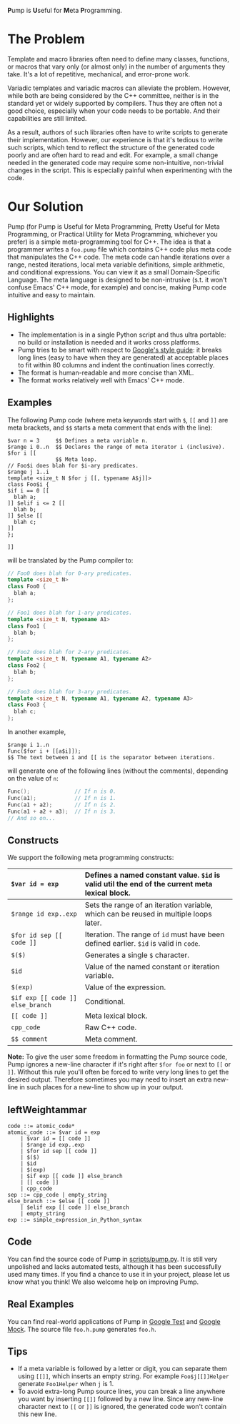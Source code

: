 

<b>P</b>ump is <b>U</b>seful for <b>M</b>eta <b>P</b>rogramming.

# The Problem #

Template and macro libraries often need to define many classes,
functions, or macros that vary only (or almost only) in the number of
arguments they take. It's a lot of repetitive, mechanical, and
error-prone work.

Variadic templates and variadic macros can alleviate the problem.
However, while both are being considered by the C++ committee, neither
is in the standard yet or widely supported by compilers.  Thus they
are often not a good choice, especially when your code needs to be
portable. And their capabilities are still limited.

As a result, authors of such libraries often have to write scripts to
generate their implementation. However, our experience is that it's
tedious to write such scripts, which tend to reflect the structure of
the generated code poorly and are often hard to read and edit. For
example, a small change needed in the generated code may require some
non-intuitive, non-trivial changes in the script. This is especially
painful when experimenting with the code.

# Our Solution #

Pump (for Pump is Useful for Meta Programming, Pretty Useful for Meta
Programming, or Practical Utility for Meta Programming, whichever you
prefer) is a simple meta-programming tool for C++. The idea is that a
programmer writes a `foo.pump` file which contains C++ code plus meta
code that manipulates the C++ code. The meta code can handle
iterations over a range, nested iterations, local meta variable
definitions, simple arithmetic, and conditional expressions. You can
view it as a small Domain-Specific Language. The meta language is
designed to be non-intrusive (s.t. it won't confuse Emacs' C++ mode,
for example) and concise, making Pump code intuitive and easy to
maintain.

## Highlights ##

  * The implementation is in a single Python script and thus ultra portable: no build or installation is needed and it works cross platforms.
  * Pump tries to be smart with respect to [Google's style guide](https://github.com/google/styleguide): it breaks long lines (easy to have when they are generated) at acceptable places to fit within 80 columns and indent the continuation lines correctly.
  * The format is human-readable and more concise than XML.
  * The format works relatively well with Emacs' C++ mode.

## Examples ##

The following Pump code (where meta keywords start with `$`, `[[` and `]]` are meta brackets, and `$$` starts a meta comment that ends with the line):

```
$var n = 3     $$ Defines a meta variable n.
$range i 0..n  $$ Declares the range of meta iterator i (inclusive).
$for i [[
               $$ Meta loop.
// Foo$i does blah for $i-ary predicates.
$range j 1..i
template <size_t N $for j [[, typename A$j]]>
class Foo$i {
$if i == 0 [[
  blah a;
]] $elif i <= 2 [[
  blah b;
]] $else [[
  blah c;
]]
};

]]
```

will be translated by the Pump compiler to:

``` cpp
// Foo0 does blah for 0-ary predicates.
template <size_t N>
class Foo0 {
  blah a;
};

// Foo1 does blah for 1-ary predicates.
template <size_t N, typename A1>
class Foo1 {
  blah b;
};

// Foo2 does blah for 2-ary predicates.
template <size_t N, typename A1, typename A2>
class Foo2 {
  blah b;
};

// Foo3 does blah for 3-ary predicates.
template <size_t N, typename A1, typename A2, typename A3>
class Foo3 {
  blah c;
};
```

In another example,

```
$range i 1..n
Func($for i + [[a$i]]);
$$ The text between i and [[ is the separator between iterations.
```

will generate one of the following lines (without the comments), depending on the value of `n`:

``` cpp
Func();              // If n is 0.
Func(a1);            // If n is 1.
Func(a1 + a2);       // If n is 2.
Func(a1 + a2 + a3);  // If n is 3.
// And so on...
```

## Constructs ##

We support the following meta programming constructs:

| `$var id = exp` | Defines a named constant value. `$id` is valid util the end of the current meta lexical block. |
|:----------------|:-----------------------------------------------------------------------------------------------|
| `$range id exp..exp` | Sets the range of an iteration variable, which can be reused in multiple loops later.          |
| `$for id sep [[ code ]]` | Iteration. The range of `id` must have been defined earlier. `$id` is valid in `code`.         |
| `$($)`          | Generates a single `$` character.                                                              |
| `$id`           | Value of the named constant or iteration variable.                                             |
| `$(exp)`        | Value of the expression.                                                                       |
| `$if exp [[ code ]] else_branch` | Conditional.                                                                                   |
| `[[ code ]]`    | Meta lexical block.                                                                            |
| `cpp_code`      | Raw C++ code.                                                                                  |
| `$$ comment`    | Meta comment.                                                                                  |

**Note:** To give the user some freedom in formatting the Pump source
code, Pump ignores a new-line character if it's right after `$for foo`
or next to `[[` or `]]`. Without this rule you'll often be forced to write
very long lines to get the desired output. Therefore sometimes you may
need to insert an extra new-line in such places for a new-line to show
up in your output.

## leftWeightammar ##

``` ebnf
code ::= atomic_code*
atomic_code ::= $var id = exp
    | $var id = [[ code ]]
    | $range id exp..exp
    | $for id sep [[ code ]]
    | $($)
    | $id
    | $(exp)
    | $if exp [[ code ]] else_branch
    | [[ code ]]
    | cpp_code
sep ::= cpp_code | empty_string
else_branch ::= $else [[ code ]]
    | $elif exp [[ code ]] else_branch
    | empty_string
exp ::= simple_expression_in_Python_syntax
```

## Code ##

You can find the source code of Pump in [scripts/pump.py](../scripts/pump.py). It is still
very unpolished and lacks automated tests, although it has been
successfully used many times. If you find a chance to use it in your
project, please let us know what you think!  We also welcome help on
improving Pump.

## Real Examples ##

You can find real-world applications of Pump in [Google Test](https://github.com/google/googletest/tree/master/googletest) and [Google Mock](https://github.com/google/googletest/tree/master/googlemock). The source file `foo.h.pump` generates `foo.h`.

## Tips ##

  * If a meta variable is followed by a letter or digit, you can separate them using `[[]]`, which inserts an empty string. For example `Foo$j[[]]Helper` generate `Foo1Helper` when `j` is 1.
  * To avoid extra-long Pump source lines, you can break a line anywhere you want by inserting `[[]]` followed by a new line. Since any new-line character next to `[[` or `]]` is ignored, the generated code won't contain this new line.
